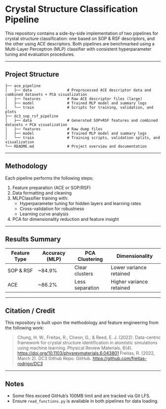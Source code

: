 # Crystal Structure Classification Pipeline

This repository contains a side-by-side implementation of two pipelines for crystal structure classification: one based on SOP & RSF descriptors, and the other using ACE descriptors. Both pipelines are benchmarked using a Multi-Layer Perceptron (MLP) classifier with consistent hyperparameter tuning and evaluation procedures.

---

## Project Structure

```
├── ace_pipeline
│   ├── data                # Preprocessed ACE descriptor data and combined datasets + PCA visualization
│   ├── features            # Raw ACE descriptor files (large)
│   ├── model               # Trained MLP model and summary logs
│   └── train               # Scripts for training, validation, and plots
├── dc3_sop_rsf_pipeline
│   ├── data                # Generated SOP+RSF features and combined datasets + PCA visualization
│   ├── features            # Raw dump files
│   ├── model               # Trained MLP model and summary logs
│   └── train               # Training scripts, validation splits, and visualization
└── README.md               # Project overview and documentation
```

---

## Methodology

Each pipeline performs the following steps:
1. Feature preparation (ACE or SOP/RSF)
2. Data formatting and cleaning
3. MLPClassifier training with:
   - Hyperparameter tuning for hidden layers and learning rates
   - Cross-validation for robustness
   - Learning curve analysis
4. PCA for dimensionality reduction and feature insight

---

## Results Summary

| Feature Type | Accuracy (MLP) | PCA Clustering | Dimensionality |
|--------------|----------------|----------------|----------------|
| SOP & RSF    | ~84.9%         | Clear clusters | Lower variance retained |
| ACE          | ~86.2%         | Less separation| Higher variance retained |

---

## Citation / Credit

This repository is built upon the methodology and feature engineering from the following work:

> Chung, H. W., Freitas, R., Cheon, G., & Reed, E. J. (2022). Data-centric framework for crystal structure identification in atomistic simulations using machine learning. Physical Review Materials, 6(4). https://doi.org/10.1103/physrevmaterials.6.043801 
> Freitas, R. (2022, March 2). DC3 Github Repo. GitHub. https://github.com/freitas-rodrigo/DC3 

---

## Notes

- Some files exceed GitHub’s 100MB limit and are tracked via Git LFS.
- Ensure `read_functions.py` is available in both pipelines for data loading.

